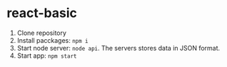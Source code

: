 # react-basic

1. Clone repository
2. Install pacckages: <code>npm i</code>
3. Start node server: <code>node api</code>. The servers stores data in JSON format.
4. Start app: <code>npm start</code>